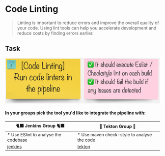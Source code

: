 # Code Linting
> Linting is important to reduce errors and improve the overall quality of your code. Using lint tools can help you accelerate development and reduce costs by finding errors earlier.

## Task

![task-linting](./images/task-code-linting.png)

#### In your groups pick the tool you'd like to integrate the pipeline with:

| 🐈‍⬛ **Jenkins Group** 🐈‍⬛  |  🐅 **Tekton Group** 🐅 |
|-----------------------|----------------------------|
| * Use ESlint to analyse the codebase | * Use maven check-style to analyse the code |
| [jenkins](3-revenge-of-the-automated-testing/4a-jenkins.md) | [tekton](3-revenge-of-the-automated-testing/4b-tekton.md) |
